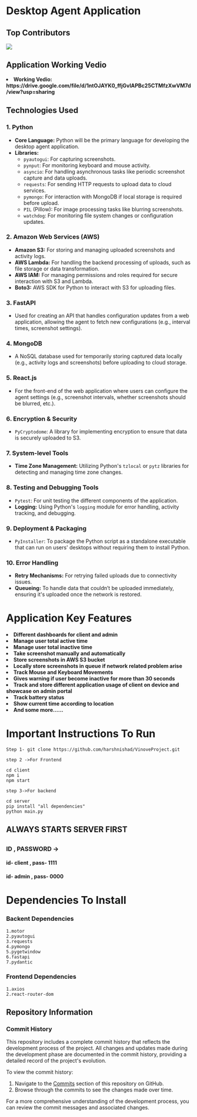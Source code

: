 <h1>Desktop Agent Application</h1>

<h2>Top Contributors</h2>
<a href="https://github.com/Tanu-N-Prabhu/Python/graphs/contributors">
  <img src="https://contrib.rocks/image?repo=harshnishad/VinoveProject"/>
</a>

<h2>Application Working Vedio</h2>
<li><strong>Working Vedio: https://drive.google.com/file/d/1ntOJAYK0_ffjGvIAPBc25CTMfzXwVM7d/view?usp=sharing </strong></li>

<h2>Technologies Used</h2>


<h3>1. Python</h3>
<ul>
    <li><strong>Core Language:</strong> Python will be the primary language for developing the desktop agent application.</li>
    <li><strong>Libraries:</strong>
        <ul>
            <li><code>pyautogui</code>: For capturing screenshots.</li>
            <li><code>pynput</code>: For monitoring keyboard and mouse activity.</li>
            <li><code>asyncio</code>: For handling asynchronous tasks like periodic screenshot capture and data uploads.</li>
            <li><code>requests</code>: For sending HTTP requests to upload data to cloud services.</li>
            <li><code>pymongo</code>: For interaction with MongoDB if local storage is required before upload.</li>
            <li><code>PIL</code> (Pillow): For image processing tasks like blurring screenshots.</li>
            <li><code>watchdog</code>: For monitoring file system changes or configuration updates.</li>
        </ul>
    </li>
</ul>

<h3>2. Amazon Web Services (AWS)</h3>
<ul>
    <li><strong>Amazon S3:</strong> For storing and managing uploaded screenshots and activity logs.</li>
    <li><strong>AWS Lambda:</strong> For handling the backend processing of uploads, such as file storage or data transformation.</li>
    <li><strong>AWS IAM:</strong> For managing permissions and roles required for secure interaction with S3 and Lambda.</li>
    <li><strong>Boto3:</strong> AWS SDK for Python to interact with S3 for uploading files.</li>
</ul>

<h3>3. FastAPI</h3>
<ul>
    <li>Used for creating an API that handles configuration updates from a web application, allowing the agent to fetch new configurations (e.g., interval times, screenshot settings).</li>
</ul>

<h3>4. MongoDB</h3>
<ul>
    <li>A NoSQL database used for temporarily storing captured data locally (e.g., activity logs and screenshots) before uploading to cloud storage.</li>
</ul>

<h3>5. React.js</h3>
<ul>
    <li>For the front-end of the web application where users can configure the agent settings (e.g., screenshot intervals, whether screenshots should be blurred, etc.).</li>
</ul>

<h3>6. Encryption & Security</h3>
<ul>
    <li><code>PyCryptodome</code>: A library for implementing encryption to ensure that data is securely uploaded to S3.</li>
</ul>

<h3>7. System-level Tools</h3>
<ul>
    <li><strong>Time Zone Management:</strong> Utilizing Python's <code>tzlocal</code> or <code>pytz</code> libraries for detecting and managing time zone changes.</li>
</ul>

<h3>8. Testing and Debugging Tools</h3>
<ul>
    <li><code>Pytest</code>: For unit testing the different components of the application.</li>
    <li><strong>Logging:</strong> Using Python's <code>logging</code> module for error handling, activity tracking, and debugging.</li>
</ul>

<h3>9. Deployment & Packaging</h3>
<ul>
    <li><code>PyInstaller</code>: To package the Python script as a standalone executable that can run on users' desktops without requiring them to install Python.</li>
</ul>

<h3>10. Error Handling</h3>
<ul>
    <li><strong>Retry Mechanisms:</strong> For retrying failed uploads due to connectivity issues.</li>
    <li><strong>Queueing:</strong> To handle data that couldn’t be uploaded immediately, ensuring it's uploaded once the network is restored.</li>
</ul>


<h1> Application Key Features </h1>
<li><strong>Different dashboards for client and admin</strong></li>
<li><strong>Manage user total active time</strong></li>
<li><strong>Manage user total inactive time</strong></li>
<li><strong>Take screenshot manually and automatically </strong></li>
<li><strong>Store screenshots in AWS S3 bucket </strong></li>
<li><strong>Locally store screenshots in queue if network related problem arise</strong></li>
<li><strong>Track Mouse and Keyboard Movements</strong></li>
<li><strong>Gives warning if user become inactive for more than 30 seconds</strong></li>
<li><strong>Track and store different application usage of client on device and showcase on admin portal  </strong></li>
<li><strong>Track battery status</strong></li>
<li><strong>Show current time according to location </strong></li>
<li><strong>And some more...... </strong></li>



<h1> Important Instructions To Run </h1>

```
Step 1- git clone https://github.com/harshnishad/VinoveProject.git

step 2 ->For Frontend

cd client
npm i
npm start

step 3->For backend

cd server
pip install "all dependencies"
python main.py

```
<b>
<h2> ALWAYS STARTS SERVER FIRST <h2> 
<h3> ID , PASSWORD -> </h3>
<h4> id- client , pass- 1111</h4>
<h4> id- admin  , pass- 0000</h4>
</b>
  
<h1>Dependencies To Install </h1>
<h3>Backent Dependencies</h3>

```
1.motor
2.pyautogui
3.requests
4.pymongo
5.pygetwindow
6.fastapi
7.pydantic
```

<h3>Frontend Dependencies</h3>

```
1.axios
2.react-router-dom
```

## Repository Information

### Commit History

This repository includes a complete commit history that reflects the development process of the project. All changes and updates made during the development phase are documented in the commit history, providing a detailed record of the project's evolution.

To view the commit history:
1. Navigate to the [Commits](https://github.com/harshnishad/VinoveProject/commits) section of this repository on GitHub.
2. Browse through the commits to see the changes made over time.

For a more comprehensive understanding of the development process, you can review the commit messages and associated changes.

